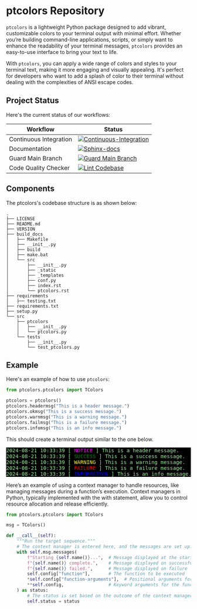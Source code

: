# ptcolors Repository

`ptcolors` is a lightweight Python package designed to add vibrant, customizable colors to your terminal output with minimal effort. Whether you’re building command-line applications, scripts, or simply want to enhance the readability of your terminal messages, `ptcolors` provides an easy-to-use interface to bring your text to life.

With `ptcolors`, you can apply a wide range of colors and styles to your terminal text, making it more engaging and visually appealing. It's perfect for developers who want to add a splash of color to their terminal without dealing with the complexities of ANSI escape codes.

## Project Status

Here's the current status of our workflows:

| Workflow                | Status |
|-------------------------|--------|
| Continuous Integration  | [![Continuous-Integration](https://github.com/ec-intl/ptcolors/actions/workflows/ci.yml/badge.svg)](https://github.com/ec-intl/ptcolors/actions/workflows/ci.yml) |
| Documentation           | [![Sphinx-docs](https://github.com/ec-intl/ptcolors/actions/workflows/docs.yml/badge.svg)](https://github.com/ec-intl/ptcolors/actions/workflows/docs.yml) |
| Guard Main Branch       | [![Guard Main Branch](https://github.com/ec-intl/ptcolors/actions/workflows/guard.yml/badge.svg)](https://github.com/ec-intl/ptcolors/actions/workflows/guard.yml) |
| Code Quality Checker           | [![Lint Codebase](https://github.com/ec-intl/ptcolors/actions/workflows/super-linter.yml/badge.svg)](https://github.com/ec-intl/ptcolors/actions/workflows/super-linter.yml) |

## Components

The ptcolors's codebase structure is as shown below:

```plaintext
.
├── LICENSE
├── README.md
├── VERSION
├── build_docs
│   ├── Makefile
│   ├── __init__.py
│   ├── build
│   ├── make.bat
│   └── src
│       ├── __init__.py
│       ├── _static
│       ├── _templates
│       ├── conf.py
│       ├── index.rst
│       └── ptcolors.rst
├── requirements
│   ├── testing.txt
├── requirements.txt
├── setup.py
└── src
    ├── ptcolors
    │   ├── __init__.py
    │   └── ptcolors.py
    └── tests
        ├── __init__.py
        └── test_ptcolors.py

```

## Example

Here's an example of how to use `ptcolors`:

```python
from ptcolors.ptcolors import TColors

ptcolors = ptcolors()
ptcolors.headermsg("This is a header message.")
ptcolors.okmsg("This is a success message.")
ptcolors.warnmsg("This is a warning message.")
ptcolors.failmsg("This is a failure message.")
ptcolors.infomsg("This is an info message.")
```

This should create a terminal output similar to the one below.

<pre style="color: lightgreen; background-color: black;">
2024-08-21 10:33:39 [ <span style="color: magenta;">NOTICE</span> ] This is a header message.
2024-08-21 10:33:39 [ <span style="color: green;">SUCCESS</span> ] This is a success message.
2024-08-21 10:33:39 [ <span style="color: yellow;">WARNING</span> ] This is a warning message.
2024-08-21 10:33:39 [ <span style="color: red;">FAILURE</span> ] This is a failure message.
2024-08-21 10:33:39 [ <span style="color: blue;">INFORMATION</span> ] This is an info message.
</pre>

Here’s an example of using a context manager to handle resources, like managing messages during a function’s execution. Context managers in Python, typically implemented with the with statement, allow you to control resource allocation and release efficiently.

```python
from ptcolors.ptcolors import TColors

msg = TColors()

def __call__(self):
    """Run the target sequence."""
    # The context manager is entered here, and the messages are set up.
    with self.msg.messages(
        f"Starting {self.name()}...",  # Message displayed at the start
        f"{self.name()} complete.",    # Message displayed on successful completion
        f"{self.name()} failed.",      # Message displayed on failure
        self.config["function"],       # The function to be executed
        *self.config["function-arguments"],  # Positional arguments for the function
        **self.config,                 # Keyword arguments for the function
    ) as status:
        # The status is set based on the outcome of the context manager block
        self.status = status
```
